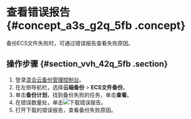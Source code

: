 # 查看错误报告 {#concept_a3s_g2q_5fb .concept}

备份ECS文件失败时，可通过错误报告查看失败原因。

## 操作步骤 {#section_vvh_42q_5fb .section}

1.  登录[混合云备份管理控制台](https://hbr.console.aliyun.com)。
2.  在左侧导航栏，选择**云端备份** \> **ECS文件备份**。
3.  单击**备份计划**，找到备份失败的任务，单击**查看**。
4.  在错误数量处，单击![](http://static-aliyun-doc.oss-cn-hangzhou.aliyuncs.com/assets/img/63775/154416364132002_zh-CN.png)下载错误报告。
5.  打开下载的错误报告，查看备份失败原因。

